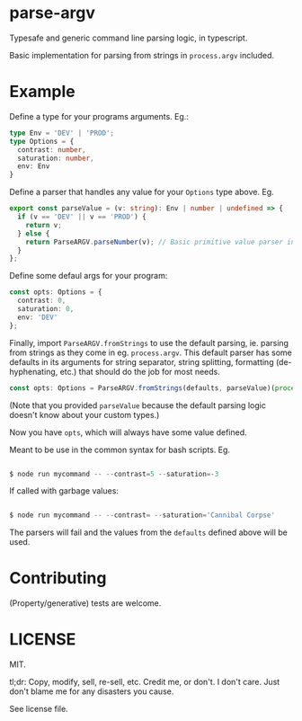 # parse-argv

Typesafe and generic command line parsing logic, in typescript.

Basic implementation for parsing from strings in `process.argv` included.

# Example

Define a type for your programs arguments. Eg.:

```typescript
type Env = 'DEV' | 'PROD';
type Options = {
  contrast: number,
  saturation: number,
  env: Env
}
```

Define a parser that handles any value for your `Options` type above. Eg.

```typescript
export const parseValue = (v: string): Env | number | undefined => {
  if (v == 'DEV' || v == 'PROD') {
    return v;
  } else {
    return ParseARGV.parseNumber(v); // Basic primitive value parser included in this lib.
  }
};
```

Define some defaul args for your program:

```typescript
const opts: Options = {
  contrast: 0,
  saturation: 0,
  env: 'DEV'
};
```

Finally, import `ParseARGV.fromStrings` to use the default parsing, ie. parsing from strings as they come in eg. `process.argv`. This default parser has some defaults in its arguments for string separator, string splitting, formatting (de-hyphenating, etc.) that should do the job for most needs.

```typescript
const opts: Options = ParseARGV.fromStrings(defaults, parseValue)(process.argv);

```

(Note that you provided `parseValue` because the default parsing logic doesn't know about your custom types.)

Now you have `opts`, which will always have some value defined.

Meant to be use in the common syntax for bash scripts. Eg.

```typescript

$ node run mycommand -- --contrast=5 --saturation=-3

```

If called with garbage values:

```typescript

$ node run mycommand -- --contrast= --saturation='Cannibal Corpse'

```

The parsers will fail and the values from the `defaults` defined above will be used.

# Contributing

(Property/generative) tests are welcome.

# LICENSE

MIT.

tl;dr: Copy, modify, sell, re-sell, etc. Credit me, or don't. I don't care. Just don't blame me for any disasters you cause.

See license file.

